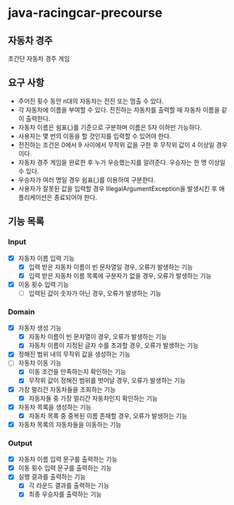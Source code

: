 # java-racingcar-precourse

## 자동차 경주
초간단 자동차 경주 게임

## 요구 사항
+ 주어진 횟수 동안 n대의 자동차는 전진 또는 멈출 수 있다.
+ 각 자동차에 이름을 부여할 수 있다. 전진하는 자동차를 출력할 때 자동차 이름을 같이 출력한다.
+ 자동차 이름은 쉼표(,)를 기준으로 구분하며 이름은 5자 이하만 가능하다.
+ 사용자는 몇 번의 이동을 할 것인지를 입력할 수 있어야 한다.
+ 전진하는 조건은 0에서 9 사이에서 무작위 값을 구한 후 무작위 값이 4 이상일 경우이다.
+ 자동차 경주 게임을 완료한 후 누가 우승했는지를 알려준다. 우승자는 한 명 이상일 수 있다.
+ 우승자가 여러 명일 경우 쉼표(,)를 이용하여 구분한다.
+ 사용자가 잘못된 값을 입력할 경우 IllegalArgumentException을 발생시킨 후 애플리케이션은 종료되어야 한다.

## 기능 목록

### Input
+ [x] 자동차 이름 입력 기능
  + [x] 입력 받은 자동차 이름이 빈 문자열일 경우, 오류가 발생하는 기능
  + [x] 입력 받은 자동차 이름 목록에 구분자가 없을 경우, 오류가 발생하는 기능
+ [x] 이동 횟수 입력 기능
  + [ ] 입력된 값이 숫자가 아닌 경우, 오류가 발생하는 기능

### Domain
+ [x] 자동차 생성 기능
  + [x] 자동차 이름이 빈 문자열이 경우, 오류가 발생하는 기능
  + [x] 자동차 이름이 지정된 글자 수를 초과할 경우, 오류가 발생하는 기능
+ [x] 정해진 범위 내의 무작위 값을 생성하는 기능
+ [ ] 자동차 이동 기능
  + [x] 이동 조건을 만족하는지 확인하는 기능
  + [x] 무작위 값이 정해진 범위를 벗어날 경우, 오류가 발생하는 기능
+ [x] 가장 멀리간 자동차들을 조회하는 기능
  + [x] 자동자들 중 가장 멀리간 자동차인지 확인하는 기능
+ [x] 자동차 목록을 생성하는 기능
  + [x] 자동차 목록 중 중복된 이름 존재할 경우, 오류가 발생하는 기능
+ [x] 자동차 목록의 자동차들을 이동하는 기능

### Output
+ [x] 자동차 이름 입력 문구를 출력하는 기능
+ [x] 이동 횟수 입력 문구를 출력하는 기능
+ [x] 실행 결과를 출력하는 기능
  + [x] 각 라운드 결과를 출력하는 기능
  + [x] 최종 우승자를 출력하는 기능

